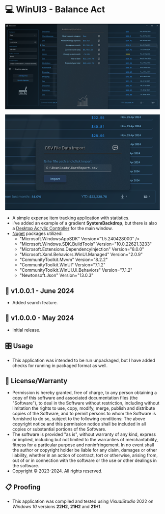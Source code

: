 # 💻 WinUI3 - Balance Act

![Example Picture](./ScreenShot1.png)

![Example Picture](./ScreenShot2.png)

* A simple expense item tracking application with statistics.
* I've added an example of a gradient **SystemBackdrop**, but there is also a [Desktop Acrylic Controller](https://learn.microsoft.com/en-us/windows/windows-app-sdk/api/winrt/microsoft.ui.composition.systembackdrops.desktopacryliccontroller?view=windows-app-sdk-1.5) for the main window.
* [Nuget](https://learn.microsoft.com/en-us/nuget/what-is-nuget) packages utilized:
	- "Microsoft.WindowsAppSDK" Version="1.5.240428000" />
	- "Microsoft.Windows.SDK.BuildTools" Version="10.0.22621.3233"
	- "Microsoft.Extensions.DependencyInjection" Version="8.0.0"
	- "Microsoft.Xaml.Behaviors.WinUI.Managed" Version="2.0.9"
	- "CommunityToolkit.Mvvm" Version="8.2.2"
	- "CommunityToolkit.WinUI" Version="7.1.2"
	- "CommunityToolkit.WinUI.UI.Behaviors" Version="7.1.2"
	- "Newtonsoft.Json" Version="13.0.3"

## 📝 v1.0.0.1 - June 2024
* Added search feature.

 ## 📝 v1.0.0.0 - May 2024
* Initial release.

## 🎛️ Usage
* This application was intended to be run unpackaged, but I have added checks for running in packaged format as well.

## 🧾 License/Warranty
* Permission is hereby granted, free of charge, to any person obtaining a copy of this software and associated documentation files (the "Software"), to deal in the Software without restriction, including without limitation the rights to use, copy, modify, merge, publish and distribute copies of the Software, and to permit persons to whom the Software is furnished to do so, subject to the following conditions: The above copyright notice and this permission notice shall be included in all copies or substantial portions of the Software.
* The software is provided "as is", without warranty of any kind, express or implied, including but not limited to the warranties of merchantability, fitness for a particular purpose and noninfringement. In no event shall the author or copyright holder be liable for any claim, damages or other liability, whether in an action of contract, tort or otherwise, arising from, out of or in connection with the software or the use or other dealings in the software.
* Copyright © 2023-2024. All rights reserved.

## 📋 Proofing
* This application was compiled and tested using *VisualStudio* 2022 on *Windows 10* versions **22H2**, **21H2** and **21H1**.

